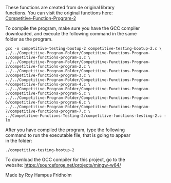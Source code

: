 
These  functions  are  created  from  de  original  library  
functions. You  can  visit  the  original  functions  here:  
[Competitive-Function-Program-2](https://github.com/H4PE0N/Competitive-Programming/tree/master/Competitive-Program-Folder/Competitive-Functions-Program-2)

To compile the program, make sure you have the GCC compiler  
downloaded, and execute the following command in  the  same  
folder as the program.

```
gcc -o competitive-testing-bootup-2 competitive-testing-bootup-2.c \
../../Competitive-Program-Folder/Competitive-Functions-Program-1/competitive-functions-program-1.c \
../../Competitive-Program-Folder/Competitive-Functions-Program-2/competitive-functions-program-2.c \
../../Competitive-Program-Folder/Competitive-Functions-Program-3/competitive-functions-program-3.c \
../../Competitive-Program-Folder/Competitive-Functions-Program-4/competitive-functions-program-4.c \
../../Competitive-Program-Folder/Competitive-Functions-Program-5/competitive-functions-program-5.c \
../../Competitive-Program-Folder/Competitive-Functions-Program-6/competitive-functions-program-6.c \
../../Competitive-Program-Folder/Competitive-Functions-Program-7/competitive-functions-program-7.c \
../Competitive-Functions-Testing-2/competitive-functions-testing-2.c -lm
```

After you have compiled the  program,  type  the  following  
command to run the executable file, that is going to appear  
in the folder:

```
./competitive-testing-bootup-2
```

To download the GCC compiler for this project,  go  to  the  
website: https://sourceforge.net/projects/mingw-w64/

Made by Roy Hampus Fridholm
